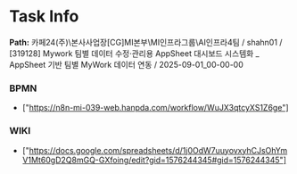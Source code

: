 # Task Info

**Path:** 카페24(주)\본사사업장\[CG]MI본부\MI인프라그룹\AI인프라4팀 / shahn01 / [319128] Mywork 팀별 데이터 수정·관리용 AppSheet 대시보드 시스템화 _ AppSheet 기반 팀별 MyWork 데이터 연동 / 2025-09-01_00-00-00

### BPMN
- ["https://n8n-mi-039-web.hanpda.com/workflow/WuJX3qtcyXS1Z6ge"]

### WIKI
- ["https://docs.google.com/spreadsheets/d/1j0OdW7uuyovxyhCJsOhYmV1Mt60gD2Q8mGQ-GXfoing/edit?gid=1576244345#gid=1576244345"]

